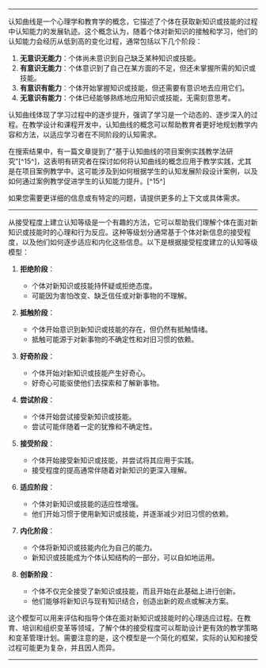 
---

认知曲线是一个心理学和教育学的概念，它描述了个体在获取新知识或技能的过程中认知能力的发展轨迹。这个概念认为，随着个体对新知识的接触和学习，他们的认知能力会经历从低到高的变化过程，通常包括以下几个阶段：

1. **无意识无能力**：个体尚未意识到自己缺乏某种知识或技能。
2. **有意识无能力**：个体意识到了自己在某方面的不足，但还未掌握所需的知识或技能。
3. **有意识有能力**：个体开始掌握知识或技能，但还需要有意识地去应用它们。
4. **无意识有能力**：个体已经能够熟练地应用知识或技能，无需刻意思考。

认知曲线体现了学习过程中的逐步提升，强调了学习是一个动态的、逐步深入的过程。在教学设计和课程开发中，认知曲线的概念可以帮助教育者更好地规划教学内容和方法，以适应学习者在不同阶段的认知需求。

在搜索结果中，有一篇文章提到了“基于认知曲线的项目案例实践教学法研究”[^15^]，这表明有研究者在探讨如何将认知曲线的概念应用于教学实践，尤其是在项目案例教学中。这可能涉及到如何根据学生的认知发展阶段设计案例，以及如何通过案例教学促进学生的认知能力提升。[^15^]

如果您需要更详细的信息或有特定的问题，请提供更多的上下文或具体需求。

---

从接受程度上建立认知等级是一个有趣的方法，它可以帮助我们理解个体在面对新知识或技能时的心理和行为反应。这种等级划分通常基于个体对新信息的接受程度，以及他们如何逐步适应和内化这些信息。以下是根据接受程度建立的认知等级模型：

1. **拒绝阶段**：
   - 个体对新知识或技能持怀疑或拒绝态度。
   - 可能因为害怕改变、缺乏信任或对新事物的不理解。

2. **抵触阶段**：
   - 个体开始意识到新知识或技能的存在，但仍然有抵触情绪。
   - 抵触可能源于对新事物的不确定性和对旧习惯的依赖。

3. **好奇阶段**：
   - 个体开始对新知识或技能产生好奇心。
   - 好奇心可能驱使他们去探索和了解新事物。

4. **尝试阶段**：
   - 个体开始尝试接受新知识或技能。
   - 尝试可能伴随着一定的犹豫和不确定性。

5. **接受阶段**：
   - 个体开始接受新知识或技能，并尝试将其应用于实践。
   - 接受程度的提高通常伴随着对新知识的更深入理解。

6. **适应阶段**：
   - 个体对新知识或技能的适应性增强。
   - 他们开始习惯于使用新知识或技能，并逐渐减少对旧习惯的依赖。

7. **内化阶段**：
   - 个体将新知识或技能内化为自己的能力。
   - 新知识或技能成为个体认知结构的一部分，可以自如地运用。

8. **创新阶段**：
   - 个体不仅完全接受了新知识或技能，而且开始在此基础上进行创新。
   - 他们能够将新知识与现有知识结合，创造出新的观点或解决方案。

这个模型可以用来评估和指导个体在面对新知识或技能时的心理适应过程。在教育、培训和组织变革等领域，了解个体的接受程度可以帮助设计更有效的教学策略和变革管理计划。需要注意的是，这个模型是一个简化的框架，实际的认知和接受过程可能更为复杂，并且因人而异。

---
